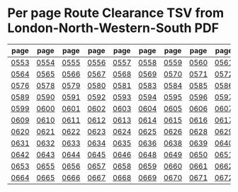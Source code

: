 # Per page Route Clearance TSV from London-North-Western-South PDF

|page|page|page|page|page|page|page|page|page|page|
|----|----|----|----|----|----|----|----|----|----|
|[0553](tsv/pg_0553.tsv)|[0554](tsv/pg_0554.tsv)|[0555](tsv/pg_0555.tsv)|[0556](tsv/pg_0556.tsv)|[0557](tsv/pg_0557.tsv)|[0558](tsv/pg_0558.tsv)|[0559](tsv/pg_0559.tsv)|[0560](tsv/pg_0560.tsv)|[0561](tsv/pg_0561.tsv)|[0563](tsv/pg_0563.tsv)|
|[0564](tsv/pg_0564.tsv)|[0565](tsv/pg_0565.tsv)|[0566](tsv/pg_0566.tsv)|[0567](tsv/pg_0567.tsv)|[0568](tsv/pg_0568.tsv)|[0569](tsv/pg_0569.tsv)|[0570](tsv/pg_0570.tsv)|[0571](tsv/pg_0571.tsv)|[0572](tsv/pg_0572.tsv)|[0575](tsv/pg_0575.tsv)|
|[0576](tsv/pg_0576.tsv)|[0578](tsv/pg_0578.tsv)|[0579](tsv/pg_0579.tsv)|[0580](tsv/pg_0580.tsv)|[0581](tsv/pg_0581.tsv)|[0583](tsv/pg_0583.tsv)|[0584](tsv/pg_0584.tsv)|[0585](tsv/pg_0585.tsv)|[0586](tsv/pg_0586.tsv)|[0587](tsv/pg_0587.tsv)|
|[0589](tsv/pg_0589.tsv)|[0590](tsv/pg_0590.tsv)|[0591](tsv/pg_0591.tsv)|[0592](tsv/pg_0592.tsv)|[0593](tsv/pg_0593.tsv)|[0594](tsv/pg_0594.tsv)|[0595](tsv/pg_0595.tsv)|[0596](tsv/pg_0596.tsv)|[0597](tsv/pg_0597.tsv)|[0598](tsv/pg_0598.tsv)|
|[0599](tsv/pg_0599.tsv)|[0600](tsv/pg_0600.tsv)|[0601](tsv/pg_0601.tsv)|[0602](tsv/pg_0602.tsv)|[0603](tsv/pg_0603.tsv)|[0604](tsv/pg_0604.tsv)|[0605](tsv/pg_0605.tsv)|[0606](tsv/pg_0606.tsv)|[0607](tsv/pg_0607.tsv)|[0608](tsv/pg_0608.tsv)|
|[0609](tsv/pg_0609.tsv)|[0610](tsv/pg_0610.tsv)|[0611](tsv/pg_0611.tsv)|[0612](tsv/pg_0612.tsv)|[0613](tsv/pg_0613.tsv)|[0614](tsv/pg_0614.tsv)|[0615](tsv/pg_0615.tsv)|[0616](tsv/pg_0616.tsv)|[0617](tsv/pg_0617.tsv)|[0618](tsv/pg_0618.tsv)|
|[0620](tsv/pg_0620.tsv)|[0621](tsv/pg_0621.tsv)|[0622](tsv/pg_0622.tsv)|[0623](tsv/pg_0623.tsv)|[0624](tsv/pg_0624.tsv)|[0625](tsv/pg_0625.tsv)|[0626](tsv/pg_0626.tsv)|[0628](tsv/pg_0628.tsv)|[0629](tsv/pg_0629.tsv)|[0630](tsv/pg_0630.tsv)|
|[0631](tsv/pg_0631.tsv)|[0632](tsv/pg_0632.tsv)|[0633](tsv/pg_0633.tsv)|[0634](tsv/pg_0634.tsv)|[0635](tsv/pg_0635.tsv)|[0636](tsv/pg_0636.tsv)|[0638](tsv/pg_0638.tsv)|[0639](tsv/pg_0639.tsv)|[0640](tsv/pg_0640.tsv)|[0641](tsv/pg_0641.tsv)|
|[0642](tsv/pg_0642.tsv)|[0643](tsv/pg_0643.tsv)|[0644](tsv/pg_0644.tsv)|[0645](tsv/pg_0645.tsv)|[0646](tsv/pg_0646.tsv)|[0648](tsv/pg_0648.tsv)|[0649](tsv/pg_0649.tsv)|[0650](tsv/pg_0650.tsv)|[0651](tsv/pg_0651.tsv)|[0652](tsv/pg_0652.tsv)|
|[0653](tsv/pg_0653.tsv)|[0655](tsv/pg_0655.tsv)|[0656](tsv/pg_0656.tsv)|[0657](tsv/pg_0657.tsv)|[0658](tsv/pg_0658.tsv)|[0659](tsv/pg_0659.tsv)|[0660](tsv/pg_0660.tsv)|[0661](tsv/pg_0661.tsv)|[0662](tsv/pg_0662.tsv)|[0663](tsv/pg_0663.tsv)|
|[0664](tsv/pg_0664.tsv)|[0665](tsv/pg_0665.tsv)|[0666](tsv/pg_0666.tsv)|[0667](tsv/pg_0667.tsv)|[0668](tsv/pg_0668.tsv)|[0669](tsv/pg_0669.tsv)|[0670](tsv/pg_0670.tsv)|[0671](tsv/pg_0671.tsv)|[0672](tsv/pg_0672.tsv)|[0673](tsv/pg_0673.tsv)|

